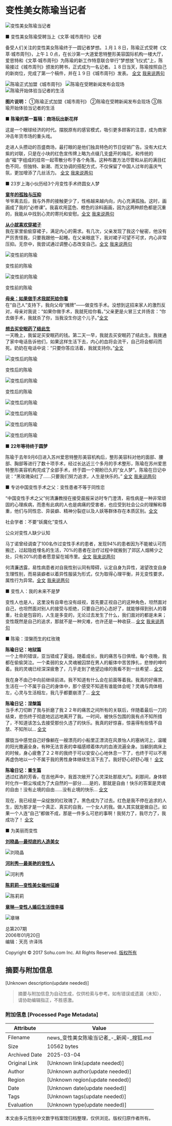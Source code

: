# 变性美女陈瑜当记者

![变性美女陈瑜当记者](https://photocdn.sohu.com/20060120/Img227734460.jpg)

■ 变性美女陈瑜受聘当上《文萃·城市周刊》记者

   备受人们关注的变性美女陈瑜终于一圆记者梦想。１月１８日，陈瑜正式受聘《文萃·城市周刊》，上午１０点，在长沙第一大道爱思特整形美容国际机构一楼大厅，爱思特和《文萃·城市周刊》为陈瑜的新工作特意联合举行“梦想放飞仪式”上，陈瑜接过《城市周刊》颁发的聘书，正式成为一名记者。１８日当天，陈瑜按照自己的新岗位，完成了第一个稿件，并在１９日《城市周刊》发表。 [全文](https://news.sohu.com/20060119/n241504995.shtml) [我来说两句](https://comment.news.sohu.com/comment/topic.jsp?id=241536003)

![陈瑜正式加盟《城市周刊》](https://photocdn.sohu.com/20060120/Img227734300.jpg)
![陈瑜在受聘新闻发布会现场](https://photocdn.sohu.com/20060120/Img227734302.jpg)
![陈瑜开始体验当记者的生活](https://photocdn.sohu.com/20060120/Img227734303.jpg)

**图片说明：** ①陈瑜正式加盟《城市周刊》 ②陈瑜在受聘新闻发布会现场 ③陈瑜开始体验当记者的生活

■ **陈瑜的第一篇稿：商场玩出新花样**

这是一个眼球经济的时代。摆脱原有的感官模式，吸引更多顾客的注意，成为商家冲击年货市场的重头戏。 　　 

走进人头攒动的百盛商场，最打眼的是他们独具特色的节日促销广告。没有大红大紫的对联，只是在小块的红色宣传牌上略为点缀几支盛开的梅花，和传统的由“福”字组成的挂帘一起零散分布于各个角落。这种布置方法尽管和从前的满目红色不同，但独特、新潮、而又协调的搭配方式，不仅保留了中国人过年的喜庆气氛，更加增添了几丝活力。 [全文](https://news.sohu.com/20060120/n241539596.shtml) [我来说两句](https://comment.news.sohu.com/comment/topic.jsp?id=241536003)

■ 23岁上海小伙历经3个月变性手术终圆女人梦

**[童年的孤独与压抑](https://news.sohu.com/20060120/n241539741.shtml)**   
爷爷离去后，我与外界的接触更少了，性格越来越内向，内心充满孤独。这时，画画成了我的“必修课”。我喜欢用蓝色、橙色的涂料画画，因为这两种颜色都是沉重的，我能从中找到心灵的寄托和安慰。[全文](https://news.sohu.com/20060120/n241539741.shtml) [我来说两句](https://comment.news.sohu.com/comment/topic.jsp?id=241536003)

**[从小就喜欢穿裙子](https://news.sohu.com/20060120/n241539741.shtml)**   
我在家里偷偷穿裙子，满足内心的需求。有几次，父亲发现了我这个秘密，他没有严厉责怪我，只要我跟他一起睡。在父亲眼底下，我对裙子可望不可求，内心非常压抑。无奈中，我尝试通过调整心态改变自己。[全文](https://news.sohu.com/20060120/n241539741.shtml) [我来说两句](https://comment.news.sohu.com/comment/topic.jsp?id=241536003)

![变性前的陈瑜](https://photocdn.sohu.com/20060120/Img227734332.jpg)

变性前的陈瑜

![变性前的陈瑜](https://photocdn.sohu.com/20060120/Img227734333.jpg)

变性前的陈瑜

**[母亲：如果做手术我就死给你看](https://news.sohu.com/20060120/n241539741.shtml)**   
在“自己人”支持下，我向父母“摊牌”——做变性手术。没想到这招来家人的激烈反对，母亲对我说：“如果你做手术，我就死给你看。”父亲更是火冒三丈并扬言：“你去做手术，我就杀了你，当我没生你这个儿子。”[全文](https://news.sohu.com/20060120/n241539741.shtml)

**[想去买安眠药了结此生](https://news.sohu.com/20060120/n241539741.shtml)**   
一天晚上，我留足买安眠药的钱。第二天一早，我就去买安眠药了结此生。我拨通了家中电话告诉他们，如果这样生活下去，内心的血将会流干，自己将会郁闷而死。奶奶在电话中说：“只要你答应活着，我就支持你。”[全文](https://news.sohu.com/20060120/n241539741.shtml)

![变性后的陈瑜](https://photocdn.sohu.com/20060120/Img227734350.jpg)

变性后的陈瑜

![变性后的陈瑜](https://photocdn.sohu.com/20060120/Img227734351.jpg)

变性后的陈瑜

![变性后的陈瑜](https://photocdn.sohu.com/20060120/Img227734352.jpg)

![变性后的陈瑜](https://photocdn.sohu.com/20060120/Img227734353.jpg)

![变性后的陈瑜](https://photocdn.sohu.com/20060120/Img227734354.jpg)

![变性后的陈瑜](https://photocdn.sohu.com/20060120/Img227734355.jpg)

■ **22年等待终于圆梦**

   陈瑜于去年9月6日进入苏州爱思特整形美容机构后，整形美容科对他的面部、腰部、胸部等进行了数十项手术，经过长达近三个多月的手术整形，陈瑜在苏州爱思特整形美容机构完成了全部手术，终于圆一个期盼已久的“女人梦”。陈瑜在日记中说：“黑玫瑰染红了……只要我们努力追求，人生是快乐的。” [全文](https://news.sohu.com/20060120/n241539815.shtml) [我来说两句](https://comment.news.sohu.com/comment/topic.jsp?id=241536003)

■ 专访中国变性手术之父：变性患者不等于同性恋

   “中国变性手术之父”何清濂教授在接受晨报采访时专门澄清，易性病是一种非常顽固的心理疾病，而患有此病的人也是病痛的受害者，也应受到社会公众的理解和尊重，他们与同性恋、异装癖、精神分裂症以及人妖等群体存在本质区别。[全文](https://comment.news.sohu.com/comment/topic.jsp?id=241536003)

社会学者：不要“妖魔化”变性人

公众对变性人缺少认知

马丁诺曾经调查了100名作过变性手术的患者，发现94%的患者因为不能被认可而搬迁，过起隐姓埋名的生活，70%的患者在治疗过程中就搬到了郊区人烟稀少之处，只有20%的患者愿意留在城市里。[全文](https://news.sohu.com/20051020/n227261480.shtml) [我来说两句](https://comment.news.sohu.com/comment/topic.jsp?id=241536003)

何清濂透露，易性病患者对自我性别认同有障碍，认定自身为异性，渴望改变自身生理性别，而易装癖者以着异性服装为形式，仅为取得心理平衡，并无变性要求，属性行为异常。[全文](https://news.sohu.com/20051020/n227261481.shtml) [我来说两句](https://comment.news.sohu.com/comment/topic.jsp?id=241536003)

■ 变性人：我的未来不是梦

变性人也是人，这里没有自卑也没有歧视，首先要正视自己的这种角色，坦然面对自己，也坦然面对别人的接受与拒绝，只要自己的心态好了，就能够得到别人的尊重，社会是包容的，人生是多变的，无论过去发生了什么，我们面对的都是未来；变性既然是自己的追求，那就不是一种灾难，也许还是一种收获… [全文](https://news.sohu.com/20051027/n227316846.shtml) [我来说两句](https://comment.news.sohu.com/comment/topic.jsp?id=241536003)

■ 陈瑜：涅槃而生的红玫瑰


**陈瑜日记：地狱篇**  
一个上帝的错误，亚当错成了夏娃。随着成长，我的痛苦与日俱增。每个夜晚，我都在偷偷哭泣。一个柔弱的女人灵魂被囚禁在男人的躯体中苦苦挣扎，悲惨的呻吟着。我的灵魂已经深深疲惫了，几乎走到了绝望边缘的我看不到一丝希望… [全文](https://news.sohu.com/20060120/n241539605.shtml)

我在身不由己中向前继续前进。我不知道有什么会在前面等着我。我真的好痛苦，生活在一个不属于自己的身体中，那个感受不知道有谁能体会呢？灵魂与肉体相左，心灵与生活相左，我几乎都要崩溃了… [全文](https://news.sohu.com/20060120/n241539605.shtml)

**陈瑜日记：涅槃篇**  
当手术刀切断了我与折磨了我２２年的痛苦之间所有的关联后，伴随着最后一刀的结束，悲伤终于彻底地远远地离开了我。一时间，被快乐包围的我有点不知所措了，不知道该怎么去接受那份久违了的快乐。我真的好惊喜，惊喜得有些情不自禁、不知所以… [全文](https://news.sohu.com/20060120/n241539605.shtml)

朦胧当中感觉自己好像躺在一艘漂亮的小船里正漂流在风景怡人的塞纳河上，温暖的阳光撒遍全身。有种无法言表的幸福感顺着体内的血液流遍全身。当躺到病床上的时候，身心疲惫了２２年的我终于可以安安心心地休息一下了，也终于可以不用再虚伪地以一个不属于我的男性身体继续生活下去了。我好舒心好舒心哦！ [全文](https://news.sohu.com/20060120/n241539605.shtml)

**陈瑜日记：重生篇**  
透过红酒的芳香，在吉他声中，我首次敞开了心灵深处那扇大门。刹那间，身体顿时化作一颗尘埃成为了大自然的一部分……是的，那就是自由！快乐的答案是灵魂的自由！没有止境的自由……没有止境的快乐… [全文](https://news.sohu.com/20060120/n241539605.shtml)

现在，我已经是一朵绽放的红玫瑰了。黑色成为了过去。红色是我不停在追求的人生，因为那才是一个真正、真实的自我，一个女人的我。做人其实就是做自己，如果一个人连“自己”都做不成，那是一件多么可悲的事啊！我努力了，我尽力了，我成功了！ [全文](https://news.sohu.com/20060120/n241539605.shtml)

■ 为美丽而变性　

**[刘晓晶—最彻底的人造美女](https://news.sohu.com/20060120/n241539725.shtml)**  

![刘晓晶](https://photocdn.sohu.com/20060120/Img241539959.jpg)

**[河利秀—最美艳的变性人](https://news.sohu.com/20050131/n224168964.shtml)**  

![河利秀](https://photocdn.sohu.com/20060120/Img241539960.jpg)

**[陈莉莉—变性美女福州征婚](https://news.sohu.com/20051202/n240850088.shtml)**  

![陈莉莉](https://photocdn.sohu.com/20060120/Img241539961.jpg)

**[章琳—变性人婚后生活很幸福](https://news.sohu.com/20040906/n221896421.shtml)**  

![章琳](https://photocdn.sohu.com/20060120/Img241539962.jpg)

总第207期  
2006年01月20日  
编辑：天亮 许泽玮 

Copyright © 2017 Sohu.com Inc. All Rights Reserved. [版权所有](https://corp.sohu.com/s2007/copyright/)
<!-- tcd_original_link http://news.sohu.com/s2006/chenyu/index.shtml -->


## 摘要与附加信息

<!-- tcd_abstract -->
[Unknown description(update needed)]
<!-- tcd_abstract_end -->

> 摘要与附加信息为自动生成，仅供检索与参考。如有错误或遗漏（未知），请协助编辑指正，不胜感激。

### 附加信息 [Processed Page Metadata]

| Attribute       | Value                                  |
|-----------------|----------------------------------------|
| Filename        | news_变性美女陈瑜当记者_-_新闻-_搜狐.md                             |
| Size            | 10562 bytes                           |
| Archived Date   | 2025-03-04                             |
| Original Link   | [Unknown link(update needed)]                       |
| Author          | [Unknown author(update needed)]                               |
| Region          | [Unknown region(update needed)]                               |
| Date            | [Unknown date(update needed)]                                 |
| Tags            | [Unknown tags(update needed)]                                 |
| Evaluation            | [Unknown type(update needed)]                                 |
<!-- tcd_table_end -->

本文由多元性别中文数字档案馆归档整理，仅供浏览。版权归原作者所有。
